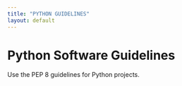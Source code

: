```yaml
---
title: "PYTHON GUIDELINES"
layout: default
---
```


# Python Software Guidelines

Use the PEP 8 guidelines for Python projects.
